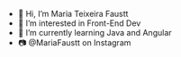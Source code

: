- 👋 Hi, I’m Maria Teixeira Faustt       
- 👀 I’m interested in Front-End Dev 
- 🌱 I’m currently learning Java and Angular
- 📷 @MariaFaustt on Instagram     

<!---
MariaLTN/MariaLTN is a ✨ special ✨ repository because its `README.md` (this file) appears on your GitHub profile.
You can click the Preview link to take a look at your changes.
--->
